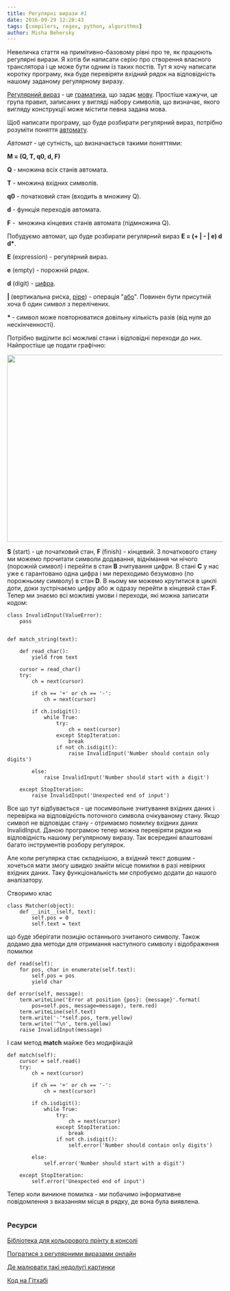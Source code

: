 ```yaml
---
title: Регулярні вирази #1
date: 2016-09-29 12:28:43
tags: [compilers, regex, python, algorithms]
author: Misha Behersky
---
```


<p>Невеличка стаття на примітивно-базовому рівні про те, як працюють регулярні вирази. Я хотів би написати серію про створення власного транслятора і це може бути одним із таких постів. Тут я хочу написати коротку програму, яка буде перевіряти вхідний рядок на відповідність нашому заданому регулярному виразу.</p>

<p><a href="https://en.wikipedia.org/wiki/Regular_expression" target="_blank">Регулярний вираз</a> - це <a href="https://en.wikibooks.org/wiki/Introduction_to_Programming_Languages/Grammars" target="_blank">граматика</a>, що задає <a href="https://en.wikipedia.org/wiki/Programming_language" target="_blank">мову</a>. Простіше кажучи, це група&nbsp;правил, записаних&nbsp;у вигляді набору символів, що визначає, якого вигляду конструкції може містити певна задана мова.</p>

<p>Щоб написати програму, що буде розбирати регулярний вираз, потрібно розуміти поняття <a href="https://en.wikipedia.org/wiki/Deterministic_finite_automaton" target="_blank">автомату</a>.</p>

<p><em>Автомат </em>- це сутність, що визначається такими поняттями:</p>

<p><strong>M = (Q, T, q0, d, F)</strong></p>

<p><strong>Q </strong>- множина всіх станів автомата.</p>

<p><strong>T</strong> - множина вхідних символів.</p>

<p><strong>q0</strong> - початковий стан (входить в множину Q).</p>

<p><strong>d</strong> - функція переходів автомата.</p>

<p><strong>F</strong> - &nbsp;множина кінцевих станів автомата (підмножина Q).</p>

<p>Побудуємо автомат, що буде розбирати регулярний вираз <strong>E = (+ | - | e) d d*</strong>.</p>

<p><strong>E</strong> (expression)&nbsp;- регулярний вираз.</p>

<p><strong>e</strong> (empty) - порожній рядок.</p>

<p><strong>d</strong> (digit) - <a href="https://en.wikipedia.org/wiki/Arabic_numerals" target="_blank">цифра</a>.</p>

<p><strong>| </strong>(вертикальна риска, <a href="https://en.wikipedia.org/wiki/Pipeline_(Unix)" target="_blank">pipe</a>) - операція &quot;<a href="https://en.wikipedia.org/wiki/Logical_disjunction" target="_blank">або</a>&quot;. Повинен бути присутній хоча б один символ з перелічених.</p>

<p><strong>* </strong>- символ може повторюватися довільну кількість разів (від нуля до нескінченності).</p>

<p>Потрібно виділити всі можливі стани і відповідні переходи до них. Найпростіше це подати графічно:</p>

<p><img alt="" src="/img/article/c4c8180017a431128d0048a492c96bf7.png" style="height:436px; width:851px" /></p>

<p><strong>S</strong> (start) - це початковий стан, <strong>F </strong>(finish) - кінцевий. З початкового стану ми можемо прочитати символи додавання, віднімання чи нічого (порожній символ) і перейти в стан <strong>B </strong>зчитування цифри. В стані&nbsp;<strong>C</strong> у нас уже є гарантовано одна цифра і ми переходимо безумовно (по порожньому символу) в стан&nbsp;<strong>D</strong>. В ньому ми можемо крутитися в циклі доти, доки зустрічаємо цифру або ж одразу перейти в кінцевий стан&nbsp;<strong>F</strong>. Тепер ми знаємо всі можливі умови і переходи, які можна записати кодом:</p>

<pre>
<code class="language-python">class InvalidInput(ValueError):
    pass


def match_string(text):

    def read_char():
        yield from text

    cursor = read_char()
    try:
        ch = next(cursor)

        if ch == '+' or ch == '-':
            ch = next(cursor)

        if ch.isdigit():
            while True:
                try:
                    ch = next(cursor)
                except StopIteration:
                    break
                if not ch.isdigit():
                    raise InvalidInput('Number should contain only digits')

        else:
            raise InvalidInput('Number should start with a digit')
            
    except StopIteration:
        raise InvalidInput('Unexpected end of input')</code></pre>

<p>Все що тут відбувається - це посимвольне зчитування вхідних даних і перевірка на відповідність поточного символа очікуваному стану. Якщо символ не відповідає стану - отримаємо помилку вхідних даних InvalidInput. Даною програмою тепер можна перевіряти рядки на відповідність нашому регулярному виразу. Так всередині влаштовані багато інструментів розбору регулярок.</p>

<p>Але коли регулярка стає складнішою, а вхідний текст довшим - хочеться мати змогу швидко знайти місце помилки в разі невірних вхідних даних. Таку функціональність ми спробуємо додати до нашого аналізатору.</p>

<p>Створимо клас</p>

<pre>
<code class="language-python">class Matcher(object):
    def __init__(self, text):
        self.pos = 0
        self.text = text</code></pre>

<p>що буде зберігати позицію останнього зчитаного символу. Також додамо два методи для отримання наступного символу і відображення помилки</p>

<pre>
<code class="language-python">def read(self):
    for pos, char in enumerate(self.text):
        self.pos = pos
        yield char

def error(self, message):
    term.writeLine('Error at position {pos}: {message}'.format(
        pos=self.pos, message=message), term.red)
    term.writeLine(self.text)
    term.write('-'*self.pos, term.yellow)
    term.write('^\n', term.yellow)
    raise InvalidInput(message)
</code></pre>

<p>І сам метод <strong>match</strong>&nbsp;майже без модифікацій</p>

<pre>
<code class="language-python">def match(self):
    cursor = self.read()
    try:
        ch = next(cursor)

        if ch == '+' or ch == '-':
            ch = next(cursor)

        if ch.isdigit():
            while True:
                try:
                    ch = next(cursor)
                except StopIteration:
                    break
                if not ch.isdigit():
                    self.error('Number should contain only digits')

        else:
            self.error('Number should start with a digit')
            
    except StopIteration:
        self.error('Unexpected end of input')</code></pre>

<p>Тепер коли виникне помилка - ми побачимо інформативне повідомлення з вказанням місця в рядку, де вона була виявлена.</p>

<p><img alt="" src="/img/article/d595c82b4cd23deb810300af1c01594c.png" /></p>

<h3>Ресурси</h3>

<p><a href="http://bmwlog.pp.ua/post/106" target="_blank">Бібліотека для кольорового прінту в консолі</a></p>

<p><a href="http://regexr.com" target="_blank">Погратися з регулярними виразами онлайн</a></p>

<p><a href="http://sketchtoy.com" target="_blank">Де малювати такі недолугі картинки</a></p>

<p><a href="https://gist.github.com/bmwant/f9c3dbd5d2c69dd1f7cc7f1551a5ff4b" target="_blank">Код на Гітхабі</a></p>

<p>&nbsp;</p>